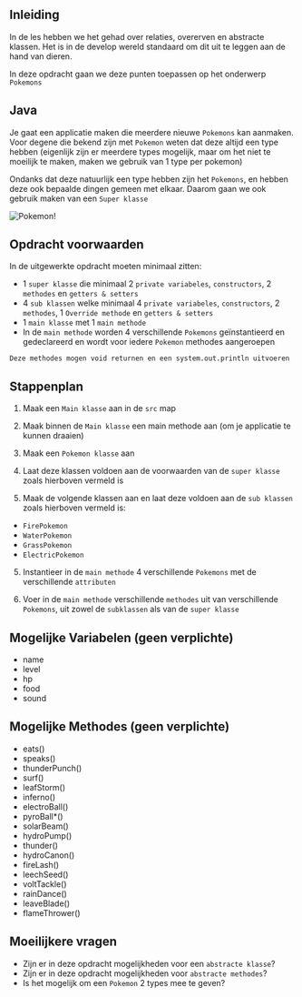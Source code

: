 ## Inleiding

In de les hebben we het gehad over relaties, overerven en abstracte klassen. Het is in de develop wereld standaard om dit uit te leggen aan de hand van dieren.

In deze opdracht gaan we deze punten toepassen op het onderwerp `Pokemons`

## Java

Je gaat een applicatie maken die meerdere nieuwe `Pokemons` kan aanmaken. Voor degene die bekend zijn met `Pokemon` weten dat deze altijd een type hebben (eigenlijk zijn er meerdere types mogelijk, maar om het niet te moeilijk te maken, maken we gebruik van 1 type per pokemon)

Ondanks dat deze natuurlijk een type hebben zijn het `Pokemons`, en hebben deze ook bepaalde dingen gemeen met elkaar. Daarom gaan we ook gebruik maken van een `Super klasse`

![Pokemon!](./assets/pokemon.JPG)

## Opdracht voorwaarden

In de uitgewerkte opdracht moeten minimaal zitten:

- 1 `super klasse` die minimaal 2 `private variabeles`, `constructors`, 2 `methodes` en `getters & setters`
- 4 `sub klassen` welke minimaal 4 `private variabeles`, `constructors`, 2 `methodes`, 1 `Override methode` en `getters & setters`
- 1 `main klasse` met 1 `main methode`
- In de `main methode` worden 4 verschillende `Pokemons` geïnstantieerd en gedeclareerd en wordt voor iedere `Pokemon` methodes aangeroepen

`Deze methodes mogen void returnen en een system.out.println uitvoeren`


## Stappenplan

1. Maak een `Main klasse` aan in de `src` map

2. Maak binnen de `Main klasse` een main methode aan (om je applicatie te kunnen draaien)

3. Maak een `Pokemon klasse` aan

4. Laat deze klassen voldoen aan de voorwaarden van de `super klasse` zoals hierboven vermeld is

5. Maak de volgende klassen aan en laat deze voldoen aan de `sub klassen` zoals hierboven vermeld is: 
- `FirePokemon`
- `WaterPokemon`
- `GrassPokemon`
- `ElectricPokemon`

5. Instantieer in de `main methode` 4 verschillende `Pokemons` met de verschillende `attributen`

6. Voer in de `main methode` verschillende `methodes` uit van verschillende `Pokemons`, uit zowel de `subklassen` als van de `super klasse`


## Mogelijke Variabelen (geen verplichte)

- name
- level
- hp
- food
- sound

## Mogelijke Methodes (geen verplichte)

- eats()
- speaks()
- thunderPunch()
- surf()
- leafStorm()
- inferno()
- electroBall()
- pyroBall*()
- solarBeam()
- hydroPump()
- thunder()
- hydroCanon()
- fireLash()
- leechSeed()
- voltTackle()
- rainDance()
- leaveBlade()
- flameThrower()


## Moeilijkere vragen

- Zijn er in deze opdracht mogelijkheden voor een `abstracte klasse`? 
- Zijn er in deze opdracht mogelijkheden voor `abstracte methodes`?
- Is het mogelijk om een `Pokemon` 2 types mee te geven?



